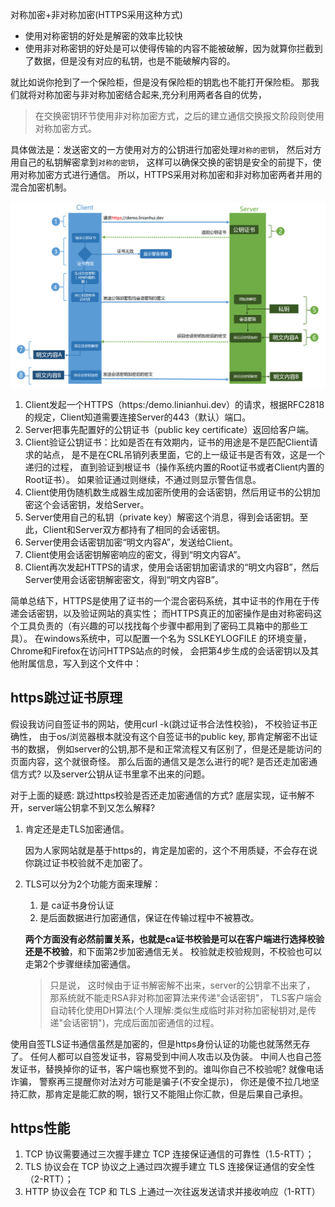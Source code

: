 对称加密+非对称加密(HTTPS采用这种方式)
- 使用对称密钥的好处是解密的效率比较快
- 使用非对称密钥的好处是可以使得传输的内容不能被破解，因为就算你拦截到了数据，但是没有对应的私钥，也是不能破解内容的。
  
就比如说你抢到了一个保险柜，但是没有保险柜的钥匙也不能打开保险柜。
那我们就将对称加密与非对称加密结合起来,充分利用两者各自的优势，
> 在交换密钥环节使用非对称加密方式，之后的建立通信交换报文阶段则使用对称加密方式。

具体做法是：发送密文的一方使用对方的公钥进行加密处理`对称的密钥`，
然后对方用自己的私钥解密拿到`对称的密钥`，
这样可以确保交换的密钥是安全的前提下，使用对称加密方式进行通信。
所以，HTTPS采用对称加密和非对称加密两者并用的混合加密机制。


![](https_work_flow.png)
1. Client发起一个HTTPS（https:/demo.linianhui.dev）的请求，根据RFC2818的规定，Client知道需要连接Server的443（默认）端口。
2. Server把事先配置好的公钥证书（public key certificate）返回给客户端。
3. Client验证公钥证书：比如是否在有效期内，证书的用途是不是匹配Client请求的站点，
   是不是在CRL吊销列表里面，它的上一级证书是否有效，这是一个递归的过程，
   直到验证到根证书（操作系统内置的Root证书或者Client内置的Root证书）。
   如果验证通过则继续，不通过则显示警告信息。
4. Client使用伪随机数生成器生成加密所使用的会话密钥，然后用证书的公钥加密这个会话密钥，发给Server。
5. Server使用自己的私钥（private key）解密这个消息，得到会话密钥。至此，Client和Server双方都持有了相同的会话密钥。
6. Server使用会话密钥加密“明文内容A”，发送给Client。
7. Client使用会话密钥解密响应的密文，得到“明文内容A”。
8. Client再次发起HTTPS的请求，使用会话密钥加密请求的“明文内容B”，然后Server使用会话密钥解密密文，得到“明文内容B”。

简单总结下，HTTPS是使用了证书的一个混合密码系统，其中证书的作用在于传递会话密钥，以及验证网站的真实性；
而HTTPS真正的加密操作是由对称密码这个工具负责的（有兴趣的可以找找每个步骤中都用到了密码工具箱中的那些工具）。
在windows系统中，可以配置一个名为 SSLKEYLOGFILE 的环境变量，Chrome和Firefox在访问HTTPS站点的时候，
会把第4步生成的会话密钥以及其他附属信息，写入到这个文件中：

## https跳过证书原理
假设我访问自签证书的网站，使用curl -k(跳过证书合法性校验)， 不校验证书正确性，
由于os/浏览器根本就没有这个自签证书的public key, 那肯定解密不出证书的数据， 
例如server的公钥,那不是和正常流程又有区别了，但是还是能访问的页面内容，这个就很奇怪。
那么后面的通信又是怎么进行的呢? 是否还走加密通信方式? 以及server公钥从证书里拿不出来的问题。

对于上面的疑惑: 跳过https校验是否还走加密通信的方式? 底层实现，证书解不开，server端公钥拿不到又怎么解释?

1. 肯定还是走TLS加密通信。
   
   因为人家网站就是基于https的，肯定是加密的，这个不用质疑，不会存在说你跳过证书校验就不走加密了。
2. TLS可以分为2个功能方面来理解：
   1.  是 ca证书身份认证
   2. 是后面数据进行加密通信，保证在传输过程中不被篡改。 
      
    **两个方面没有必然前置关系，也就是ca证书校验是可以在客户端进行选择校验还是不校验**，和下面第2步加密通信无关。
   校验就走校验规则，不校验也可以走第2个步骤继续加密通信。 
   
   >只是说， 这时候由于证书解密解不出来，server的公钥拿不出来了，
   那系统就不能走RSA非对称加密算法来传递"会话密钥"， 
   TLS客户端会自动转化使用DH算法(个人理解:类似生成临时非对称加密秘钥对,是传递"会话密钥")，完成后面加密通信的过程。
   
使用自签TLS证书通信虽然是加密的，但是https身份认证的功能也就荡然无存了。
任何人都可以自签发证书，容易受到中间人攻击以及伪装。 
中间人也自己签发证书，替换掉你的证书，客户端也察觉不到的。谁叫你自己不校验呢? 
就像电话诈骗， 警察再三提醒你对法对方可能是骗子(不安全提示)，
你还是傻不拉几地坚持汇款，那肯定是能汇款的啊，银行又不能阻止你汇款，但是后果自己承担。

## https性能
1. TCP 协议需要通过三次握手建立 TCP 连接保证通信的可靠性（1.5-RTT）；
2. TLS 协议会在 TCP 协议之上通过四次握手建立 TLS 连接保证通信的安全性（2-RTT）；
3. HTTP 协议会在 TCP 和 TLS 上通过一次往返发送请求并接收响应（1-RTT）

